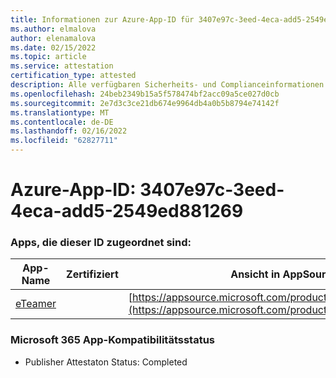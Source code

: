 ```yaml
---
title: Informationen zur Azure-App-ID für 3407e97c-3eed-4eca-add5-2549ed881269
ms.author: elmalova
author: elenamalova
ms.date: 02/15/2022
ms.topic: article
ms.service: attestation
certification_type: attested
description: Alle verfügbaren Sicherheits- und Complianceinformationen für 3407e97c-3eed-4eca-add5-2549ed881269.
ms.openlocfilehash: 24beb2349b15a5f578474bf2acc09a5ce027d0cb
ms.sourcegitcommit: 2e7d3c3ce21db674e9964db4a0b5b8794e74142f
ms.translationtype: MT
ms.contentlocale: de-DE
ms.lasthandoff: 02/16/2022
ms.locfileid: "62827711"
---
```

# <a name="azure-app-id-3407e97c-3eed-4eca-add5-2549ed881269"></a>Azure-App-ID: 3407e97c-3eed-4eca-add5-2549ed881269


### <a name="apps-associated-with-this-id"></a>Apps, die dieser ID zugeordnet sind:
| **App-Name** | **Zertifiziert** | **Ansicht in AppSource** |
|--------------|---------------|-----------------------|
| [eTeamer](https://docs.microsoft.com/microsoft-365-app-certification/forward/WA200001621) |  | [https://appsource.microsoft.com/product/office/WA200001621](https://appsource.microsoft.com/product/office/WA200001621) |

### <a name="microsoft-365-app-compliance-status"></a>Microsoft 365 App-Kompatibilitätsstatus
- Publisher Attestaton Status: Completed
